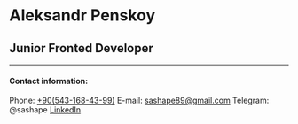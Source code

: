# Aleksandr Penskoy
## Junior Fronted Developer
----------
#### Contact information:
Phone: [+90(543-168-43-99)](tel:+905431684399)
E-mail: sashape89@gmail.com
Telegram: @sashape
[LinkedIn](https://www.linkedin.com/in/aleksandr-penskoy-3b7416234/)